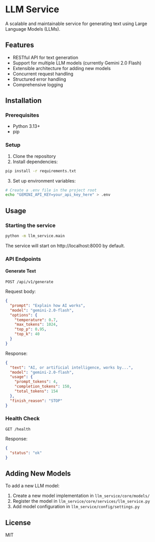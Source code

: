# LLM Service

A scalable and maintainable service for generating text using Large Language Models (LLMs).

## Features

- RESTful API for text generation
- Support for multiple LLM models (currently Gemini 2.0 Flash)
- Extensible architecture for adding new models
- Concurrent request handling
- Structured error handling
- Comprehensive logging

## Installation

### Prerequisites

- Python 3.13+
- pip

### Setup

1. Clone the repository
2. Install dependencies:

```bash
pip install -r requirements.txt
```

3. Set up environment variables:

```bash
# Create a .env file in the project root
echo "GEMINI_API_KEY=your_api_key_here" > .env
```

## Usage

### Starting the service

```bash
python -m llm_service.main
```

The service will start on http://localhost:8000 by default.

### API Endpoints

#### Generate Text

```
POST /api/v1/generate
```

Request body:

```json
{
  "prompt": "Explain how AI works",
  "model": "gemini-2.0-flash",
  "options": {
    "temperature": 0.7,
    "max_tokens": 1024,
    "top_p": 0.95,
    "top_k": 40
  }
}
```

Response:

```json
{
  "text": "AI, or artificial intelligence, works by...",
  "model": "gemini-2.0-flash",
  "usage": {
    "prompt_tokens": 4,
    "completion_tokens": 150,
    "total_tokens": 154
  },
  "finish_reason": "STOP"
}
```

### Health Check

```
GET /health
```

Response:

```json
{
  "status": "ok"
}
```

## Adding New Models

To add a new LLM model:

1. Create a new model implementation in `llm_service/core/models/`
2. Register the model in `llm_service/core/services/llm_service.py`
3. Add model configuration in `llm_service/config/settings.py`

## License

MIT

